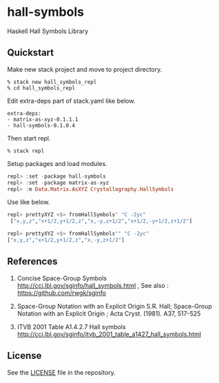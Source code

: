 # hall-symbols

Haskell Hall Symbols Library

## Quickstart

Make new stack project and move to project directory.

```shell
% stack new hall_symbols_repl
% cd hall_symbols_repl
```

Edit extra-deps part of stack.yaml like below.

```
extra-deps:
- matrix-as-xyz-0.1.1.1
- hall-symbols-0.1.0.4
```

Then start repl.

```shell
% stack repl
```

Setup packages and load modules.

```haskell
repl> :set -package hall-symbols
repl> :set -package matrix-as-xyz
repl> :m Data.Matrix.AsXYZ Crystallography.HallSymbols
```

Use like below.

```haskell
repl> prettyXYZ <$> fromHallSymbols' "C -2yc"
 ["x,y,z","x+1/2,y+1/2,z","x,-y,z+1/2","x+1/2,-y+1/2,z+1/2"]

repl> prettyXYZ <$> fromHallSymbols'' "C -2yc"
["x,y,z","x+1/2,y+1/2,z","x,-y,z+1/2"]

```

## References

1. Concise Space-Group Symbols http://cci.lbl.gov/sginfo/hall_symbols.html , See also : https://github.com/rwgk/sginfo

2. Space-Group Notation with an Explicit Origin
   S.R. Hall; Space-Group Notation with an Explicit Origin ; Acta Cryst. (1981). A37, 517-525

3. ITVB 2001 Table A1.4.2.7 Hall symbols http://cci.lbl.gov/sginfo/itvb_2001_table_a1427_hall_symbols.html

## License

See the [LICENSE](https://raw.githubusercontent.com/narumij/hall-symbols/master/LICENSE)
file in the repository.
